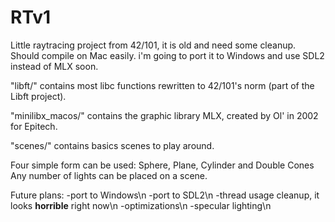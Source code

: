 # RTv1
Little raytracing project from 42/101, it is old and need some cleanup. Should compile on Mac easily. i'm going to port it to Windows and use SDL2 instead of MLX soon.


  "libft/" contains most libc functions rewritten to 42/101's norm (part of the Libft project).
  
  "minilibx_macos/" contains the graphic library MLX, created by Ol' in 2002 for Epitech.
  
  "scenes/" contains basics scenes to play around.


Four simple form can be used: Sphere, Plane, Cylinder and Double Cones
Any number of lights can be placed on a scene.


Future plans:
-port to Windows\n
-port to SDL2\n
-thread usage cleanup, it looks **horrible** right now\n
-optimizations\n
-specular lighting\n
